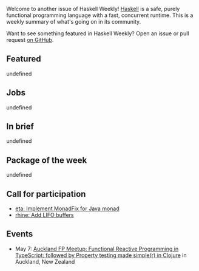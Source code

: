 <!-- 2018-04-26 unpublished -->

Welcome to another issue of Haskell Weekly!
[Haskell](https://haskell-lang.org) is a safe, purely functional programming language with a fast, concurrent runtime.
This is a weekly summary of what's going on in its community.

Want to see something featured in Haskell Weekly?
Open an issue or pull request [on GitHub](https://github.com/haskellweekly/haskellweekly.github.io).

## Featured

undefined

## Jobs

undefined

## In brief

undefined

## Package of the week

undefined

## Call for participation

-   [eta: Implement MonadFix for Java monad](https://github.com/typelead/eta/issues/739)
-   [rhine: Add LIFO buffers](https://github.com/turion/rhine/issues/34)

## Events

-   May 7: [Auckland FP Meetup: Functional Reactive Programming in TypeScript; followed by Property testing made simple(r) in Clojure](https://www.meetup.com/Functional-Programming-Auckland/events/249958154/) in Auckland, New Zealand

